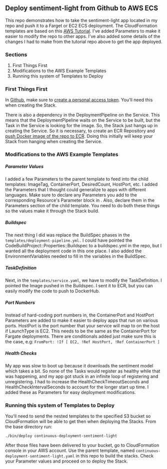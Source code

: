 Deploy sentiment-light from Github to AWS ECS
---
This repo demonstrates how to take the sentiment-light app located in my repo and push it to a Farget or EC2 
ECS deployment. The CloudFormation templates are based on this 
[AWS Tutorial](https://github.com/awslabs/ecs-refarch-continuous-deployment). I've added Parameters to 
make it easier to modify the repo to other apps. I've also added some details of the changes I had to make from 
the tutorial repo above to get the app deployed. 

### Sections
1. First Things First
2. Modifications to the AWS Example Templates
3. Running this system of Templates to Deploy 

### First Things First
In [Github](https://github.com), make sure to 
[create a personal access token](https://docs.github.com/en/authentication/keeping-your-account-and-data-secure/creating-a-personal-access-token).
You'll need this when creating the Stack.

There is also a dependency in the DeploymentPipeline on the Service. 
This means that the DeploymentPipeline waits on the Service to be built, but the Task in the Service is looking 
for the image. So, the Stack just hangs up in creating the Service. So it is necessary, to create an ECR Repository and 
[push Docker image of the repo to ECR](https://docs.aws.amazon.com/AmazonECR/latest/userguide/getting-started-cli.html).
Doing this initially will keep your Stack from hanging when creating the Service.

### Modifications to the AWS Example Templates
##### Parameter Values
I added a few Parameters to the parent template to feed into the child templates:
ImageTag, ContainerPort, DesiredCount, HostPort, etc. I added the Parameters that I thought could generalize to 
apps with different languages. Make sure to declare any Parameters you add to the 
corresponding Resource's Parameter block in . Also, declare them in the Parameters section of the 
child template. You need to do both these things so the values make it through the Stack build. 

##### Buildspec
The next thing I did was replace the BuildSpec phases in the `templates/deployment-pipeline.yml.`
I could have pointed the CodeBuildProject::Properties::Buildspec to a buildspec.yml in the repo, 
but I wanted all the deployment code in this one place. I also added the EnvironmentVariables 
needed to fill in the variables in the BuildSpec.

##### TaskDefinition
Next, in the `templates/service.yaml`, we have to modify the TaskDefinition. I pointed the Image 
pushed in the Buildspec. I sent it to ECR, but you can easily modify the code to push to DockerHub.


##### Port Numbers
Instead of hard-coding port numbers in, the ContainerPort and HostPort Parameters are added to make it easier 
to deploy apps that run on various ports. HostPort is the port number that your service will map to on the host 
if LaunchType is EC2. This needs to be the same as the ContainerPort for Fargate deployments. There are conditionals 
added just make sure this is the case, e.g: `FromPort: !If [ EC2, !Ref HostPort, !Ref ContainerPort ]`

##### Health Checks
My app was slow to boot up because it downloads the sentiment model which takes a bit. So none of the Tasks would 
register as healthy while that was happening, and my app got stuck in an infinite loop of registering and unregistering.
I had to increase the HealthCheckTimeoutSeconds and HealthCheckIntervalSeconds to account for the longer start up time. 
I added these as Parameters for easy deployment modifications.   

### Running this system of Templates to Deploy 
You'll need to send the nested templates to the specified S3 bucket so CloudFormation will be able to get then when 
deploying the Stacks. From the base directory run:

`./bin/deploy continuous-deployment-sentiment-light`

After those files have been delivered to your bucket, go to CloudFormation console in your AWS account. Use the parent
template, named `continuous-deployment-sentiment-light.yaml` in this repo to build the stacks. Check your Parameter values
and proceed on to deploy the Stack. 